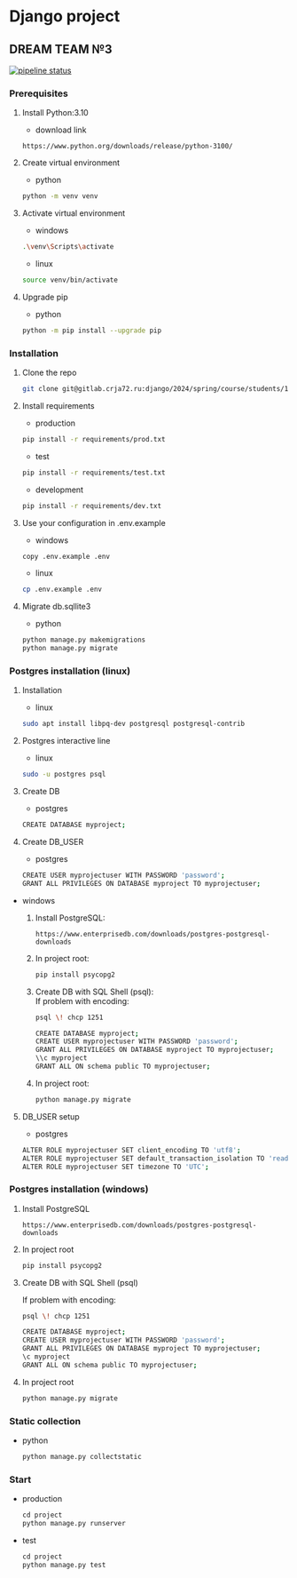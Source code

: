 # Django project

## DREAM TEAM №3

[![pipeline status](https://gitlab.crja72.ru/django/2024/spring/course/projects/team-3/badges/main/pipeline.svg)](https://gitlab.crja72.ru/django/2024/spring/course/projects/team-3/-/commits/main)

### Prerequisites

1. Install Python:3.10
    * download link

    ```url
    https://www.python.org/downloads/release/python-3100/
    ```

2. Create virtual environment
    * python

    ```bash
    python -m venv venv
    ```

3. Activate virtual environment
    * windows

    ```bash
    .\venv\Scripts\activate
    ```

    * linux

    ```bash
    source venv/bin/activate
    ```

4. Upgrade pip
    * python

    ```bash
    python -m pip install --upgrade pip
    ```

### Installation

1. Clone the repo

   ```bash
   git clone git@gitlab.crja72.ru:django/2024/spring/course/students/199049-sahbievdg-course-1112.git
   ```

2. Install requirements
    * production

    ```bash
    pip install -r requirements/prod.txt
    ```

    * test

    ```bash
    pip install -r requirements/test.txt
    ```

    * development

    ```bash
    pip install -r requirements/dev.txt
    ```

3. Use your configuration in .env.example
    * windows

    ```bash
    copy .env.example .env
    ```

    * linux

    ```bash
    cp .env.example .env
    ```

4. Migrate db.sqllite3
    * python

    ```bash
    python manage.py makemigrations
    python manage.py migrate
    ```

### Postgres installation (linux)

1. Installation
    * linux

    ```bash
    sudo apt install libpq-dev postgresql postgresql-contrib
    ```

2. Postgres interactive line
    * linux

    ```bash
    sudo -u postgres psql
    ```

3. Create DB
    * postgres

    ```bash
    CREATE DATABASE myproject;
    ```

4. Create DB_USER
    * postgres

    ```bash
    CREATE USER myprojectuser WITH PASSWORD 'password';
    GRANT ALL PRIVILEGES ON DATABASE myproject TO myprojectuser;
    ```
* windows

    1. Install PostgreSQL:  
        ```url
        https://www.enterprisedb.com/downloads/postgres-postgresql-downloads
        ```  
    2. In project root:
        ```bash
        pip install psycopg2
        ```  
    3. Create DB with SQL Shell (psql):  
        If problem with encoding:  
        ```bash
        psql \! chcp 1251
        ```

        ```bash
        CREATE DATABASE myproject;
        CREATE USER myprojectuser WITH PASSWORD 'password';
        GRANT ALL PRIVILEGES ON DATABASE myproject TO myprojectuser;
        \\c myproject
        GRANT ALL ON schema public TO myprojectuser;
        ```  
    4. In project root:
        ```bash
        python manage.py migrate
        ```  

5. DB_USER setup
    * postgres

    ```bash
    ALTER ROLE myprojectuser SET client_encoding TO 'utf8';
    ALTER ROLE myprojectuser SET default_transaction_isolation TO 'read committed';
    ALTER ROLE myprojectuser SET timezone TO 'UTC';
    ```

### Postgres installation (windows)
1. Install PostgreSQL

    ```url
    https://www.enterprisedb.com/downloads/postgres-postgresql-downloads
    ```  
2. In project root

    ```bash
    pip install psycopg2
    ```  
3. Create DB with SQL Shell (psql)

    If problem with encoding:  
    ```bash
    psql \! chcp 1251
    ```

    ```bash
    CREATE DATABASE myproject;
    CREATE USER myprojectuser WITH PASSWORD 'password';
    GRANT ALL PRIVILEGES ON DATABASE myproject TO myprojectuser;
    \c myproject
    GRANT ALL ON schema public TO myprojectuser;
    ```  
4. In project root

    ```bash
    python manage.py migrate
    ```  

### Static collection

* python

    ```bash
    python manage.py collectstatic
    ```

### Start

* production

    ```bash
    сd project
    python manage.py runserver
    ```

* test

    ```bash
    сd project
    python manage.py test
    ```
